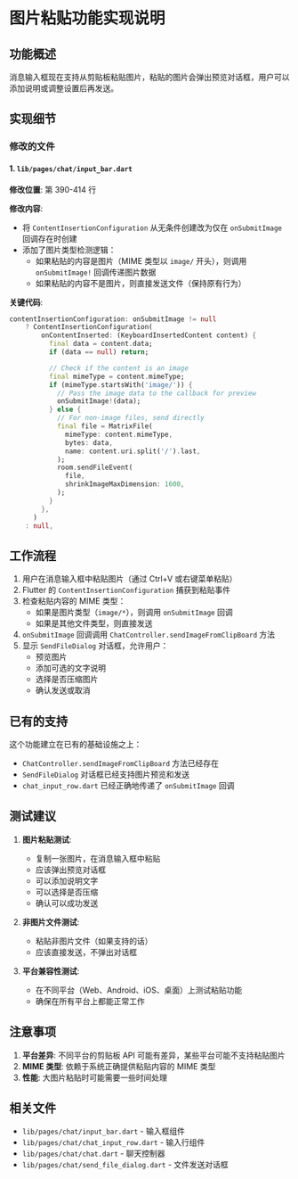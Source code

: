 # 图片粘贴功能实现说明

## 功能概述

消息输入框现在支持从剪贴板粘贴图片，粘贴的图片会弹出预览对话框，用户可以添加说明或调整设置后再发送。

## 实现细节

### 修改的文件

#### 1. `lib/pages/chat/input_bar.dart`

**修改位置**: 第 390-414 行

**修改内容**:
- 将 `ContentInsertionConfiguration` 从无条件创建改为仅在 `onSubmitImage` 回调存在时创建
- 添加了图片类型检测逻辑：
  - 如果粘贴的内容是图片（MIME 类型以 `image/` 开头），则调用 `onSubmitImage!` 回调传递图片数据
  - 如果粘贴的内容不是图片，则直接发送文件（保持原有行为）

**关键代码**:
```dart
contentInsertionConfiguration: onSubmitImage != null
    ? ContentInsertionConfiguration(
        onContentInserted: (KeyboardInsertedContent content) {
          final data = content.data;
          if (data == null) return;

          // Check if the content is an image
          final mimeType = content.mimeType;
          if (mimeType.startsWith('image/')) {
            // Pass the image data to the callback for preview
            onSubmitImage!(data);
          } else {
            // For non-image files, send directly
            final file = MatrixFile(
              mimeType: content.mimeType,
              bytes: data,
              name: content.uri.split('/').last,
            );
            room.sendFileEvent(
              file,
              shrinkImageMaxDimension: 1600,
            );
          }
        },
      )
    : null,
```

## 工作流程

1. 用户在消息输入框中粘贴图片（通过 Ctrl+V 或右键菜单粘贴）
2. Flutter 的 `ContentInsertionConfiguration` 捕获到粘贴事件
3. 检查粘贴内容的 MIME 类型：
   - 如果是图片类型（`image/*`），则调用 `onSubmitImage` 回调
   - 如果是其他文件类型，则直接发送
4. `onSubmitImage` 回调调用 `ChatController.sendImageFromClipBoard` 方法
5. 显示 `SendFileDialog` 对话框，允许用户：
   - 预览图片
   - 添加可选的文字说明
   - 选择是否压缩图片
   - 确认发送或取消

## 已有的支持

这个功能建立在已有的基础设施之上：
- `ChatController.sendImageFromClipBoard` 方法已经存在
- `SendFileDialog` 对话框已经支持图片预览和发送
- `chat_input_row.dart` 已经正确地传递了 `onSubmitImage` 回调

## 测试建议

1. **图片粘贴测试**:
   - 复制一张图片，在消息输入框中粘贴
   - 应该弹出预览对话框
   - 可以添加说明文字
   - 可以选择是否压缩
   - 确认可以成功发送

2. **非图片文件测试**:
   - 粘贴非图片文件（如果支持的话）
   - 应该直接发送，不弹出对话框

3. **平台兼容性测试**:
   - 在不同平台（Web、Android、iOS、桌面）上测试粘贴功能
   - 确保在所有平台上都能正常工作

## 注意事项

1. **平台差异**: 不同平台的剪贴板 API 可能有差异，某些平台可能不支持粘贴图片
2. **MIME 类型**: 依赖于系统正确提供粘贴内容的 MIME 类型
3. **性能**: 大图片粘贴时可能需要一些时间处理

## 相关文件

- `lib/pages/chat/input_bar.dart` - 输入框组件
- `lib/pages/chat/chat_input_row.dart` - 输入行组件
- `lib/pages/chat/chat.dart` - 聊天控制器
- `lib/pages/chat/send_file_dialog.dart` - 文件发送对话框
